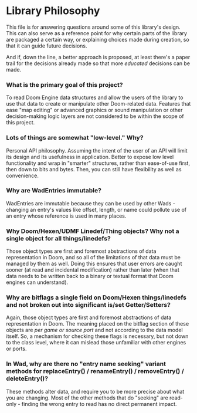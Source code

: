 # Library Philosophy

This file is for answering questions around some of this library's design. This can also
serve as a reference point for why certain parts of the library are packaged a certain
way, or explaining choices made during creation, so that it can guide future decisions.

And if, down the line, a better approach is proposed, at least there's a paper trail for
the decisions already made so that more *educated* decisions can be made.


### What is the primary goal of this project?

To read Doom Engine data structures and allow the users of the library to use that data 
to create or manipulate other Doom-related data. Features that ease "map editing" or 
advanced graphics or sound manipulation or other decision-making logic layers are not considered 
to be within the scope of this project.


### Lots of things are somewhat "low-level." Why?

Personal API philosophy. Assuming the intent of the user of an API will limit its design and
its usefulness in application. Better to expose low level functionality and wrap in "smarter"
structures, rather than ease-of-use first, then down to bits and bytes. Then, you can still have
flexibility as well as convenience. 


### Why are WadEntries immutable?

WadEntries are immutable because they can be used by other Wads - changing an entry's values
like offset, length, or name could pollute use of an entry whose reference is used in many places.


### Why Doom/Hexen/UDMF Linedef/Thing objects? Why not a single object for all things/linedefs?

Those object types are first and foremost abstractions of data representation in Doom, 
and so all of the limitations of that data must be managed by them as well. Doing this
ensures that user errors are caught sooner (at read and incidental modification) rather 
than later (when that data needs to be written back to a binary or textual format that 
Doom engines can understand).


### Why are bitflags a single field on Doom/Hexen things/linedefs and not broken out into significant is/set Getter/Setters?

Again, those object types are first and foremost abstractions of data representation in Doom.
The meaning placed on the bitflag section of these objects are *per game or source port* and not according 
to the data model itself. So, a mechanism for checking these flags is necessary, but not down to the class level,
where it can mislead those unfamiliar with other engines or ports.


### In Wad, why are there no "entry name seeking" variant methods for replaceEntry() / renameEntry() / removeEntry() / deleteEntry()? 

These methods alter data, and require you to be more precise about what you are changing. Most of
the other methods that do "seeking" are read-only - finding the wrong entry to read has no direct
permanent impact.

